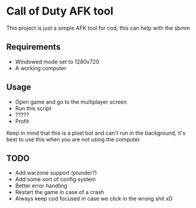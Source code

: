 # Call of Duty AFK tool

This project is just a simple AFK tool for cod, this can help with the sbmm 

## Requirements

- Windowed mode set to 1280x720
- A working computer

## Usage

- Open game and go to the multiplayer screen
- Run this script
- ?????
- Profit

Keep in mind that this is a pixel bot and can't run in the background, it's best to use this when you are not using the computer.

## TODO

- Add warzone support (plunder?)
- Add some sort of config system
- Better error handling
- Restart the game in case of a crash
- Always keep cod focused in case we click in the wrong shit xD 